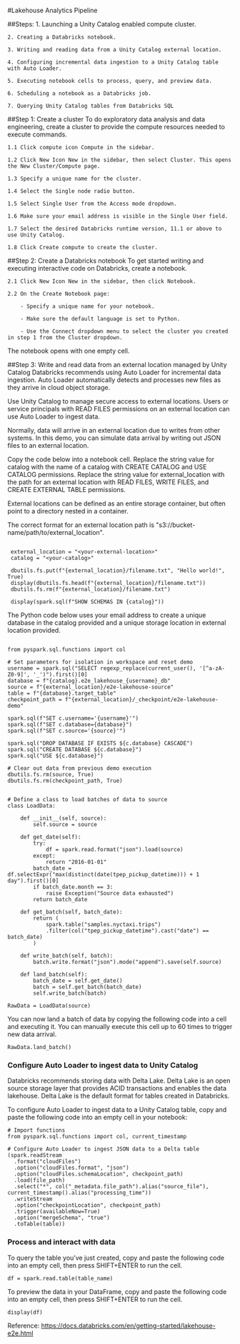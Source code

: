 #Lakehouse Analytics Pipeline

##Steps:
    1. Launching a Unity Catalog enabled compute cluster.

    2. Creating a Databricks notebook.

    3. Writing and reading data from a Unity Catalog external location.

    4. Configuring incremental data ingestion to a Unity Catalog table with Auto Loader.

    5. Executing notebook cells to process, query, and preview data.

    6. Scheduling a notebook as a Databricks job.

    7. Querying Unity Catalog tables from Databricks SQL

##Step 1: Create a cluster
To do exploratory data analysis and data engineering, create a cluster to provide the compute resources needed to execute commands.

    1.1 Click compute icon Compute in the sidebar.

    1.2 Click New Icon New in the sidebar, then select Cluster. This opens the New Cluster/Compute page.

    1.3 Specify a unique name for the cluster.

    1.4 Select the Single node radio button.

    1.5 Select Single User from the Access mode dropdown.

    1.6 Make sure your email address is visible in the Single User field.

    1.7 Select the desired Databricks runtime version, 11.1 or above to use Unity Catalog.

    1.8 Click Create compute to create the cluster.


##Step 2: Create a Databricks notebook
To get started writing and executing interactive code on Databricks, create a notebook.

    2.1 Click New Icon New in the sidebar, then click Notebook.

    2.2 On the Create Notebook page:

        - Specify a unique name for your notebook.

        - Make sure the default language is set to Python.

        - Use the Connect dropdown menu to select the cluster you created in step 1 from the Cluster dropdown.

The notebook opens with one empty cell.

##Step 3: Write and read data from an external location managed by Unity Catalog 
Databricks recommends using Auto Loader for incremental data ingestion. Auto Loader automatically detects and processes new files as they arrive in cloud object storage.

Use Unity Catalog to manage secure access to external locations. Users or service principals with READ FILES permissions on an external location can use Auto Loader to ingest data.

Normally, data will arrive in an external location due to writes from other systems. In this demo, you can simulate data arrival by writing out JSON files to an external location.

Copy the code below into a notebook cell. Replace the string value for catalog with the name of a catalog with CREATE CATALOG and USE CATALOG permissions. Replace the string value for external_location with the path for an external location with READ FILES, WRITE FILES, and CREATE EXTERNAL TABLE permissions.

External locations can be defined as an entire storage container, but often point to a directory nested in a container.

The correct format for an external location path is "s3://bucket-name/path/to/external_location".

```

 external_location = "<your-external-location>"
 catalog = "<your-catalog>"

 dbutils.fs.put(f"{external_location}/filename.txt", "Hello world!", True)
 display(dbutils.fs.head(f"{external_location}/filename.txt"))
 dbutils.fs.rm(f"{external_location}/filename.txt")

 display(spark.sql(f"SHOW SCHEMAS IN {catalog}"))
```

The Python code below uses your email address to create a unique database in the catalog provided and a unique storage location in external location provided.

```

from pyspark.sql.functions import col

# Set parameters for isolation in workspace and reset demo
username = spark.sql("SELECT regexp_replace(current_user(), '[^a-zA-Z0-9]', '_')").first()[0]
database = f"{catalog}.e2e_lakehouse_{username}_db"
source = f"{external_location}/e2e-lakehouse-source"
table = f"{database}.target_table"
checkpoint_path = f"{external_location}/_checkpoint/e2e-lakehouse-demo"

spark.sql(f"SET c.username='{username}'")
spark.sql(f"SET c.database={database}")
spark.sql(f"SET c.source='{source}'")

spark.sql("DROP DATABASE IF EXISTS ${c.database} CASCADE")
spark.sql("CREATE DATABASE ${c.database}")
spark.sql("USE ${c.database}")

# Clear out data from previous demo execution
dbutils.fs.rm(source, True)
dbutils.fs.rm(checkpoint_path, True)


# Define a class to load batches of data to source
class LoadData:

    def __init__(self, source):
        self.source = source

    def get_date(self):
        try:
            df = spark.read.format("json").load(source)
        except:
            return "2016-01-01"
        batch_date = df.selectExpr("max(distinct(date(tpep_pickup_datetime))) + 1 day").first()[0]
        if batch_date.month == 3:
            raise Exception("Source data exhausted")
        return batch_date

    def get_batch(self, batch_date):
        return (
            spark.table("samples.nyctaxi.trips")
            .filter(col("tpep_pickup_datetime").cast("date") == batch_date)
        )

    def write_batch(self, batch):
        batch.write.format("json").mode("append").save(self.source)

    def land_batch(self):
        batch_date = self.get_date()
        batch = self.get_batch(batch_date)
        self.write_batch(batch)

RawData = LoadData(source)

```

You can now land a batch of data by copying the following code into a cell and executing it. You can manually execute this cell up to 60 times to trigger new data arrival.

```
RawData.land_batch()
```

### Configure Auto Loader to ingest data to Unity Catalog
Databricks recommends storing data with Delta Lake. Delta Lake is an open source storage layer that provides ACID transactions and enables the data lakehouse. Delta Lake is the default format for tables created in Databricks.

To configure Auto Loader to ingest data to a Unity Catalog table, copy and paste the following code into an empty cell in your notebook:

```
# Import functions
from pyspark.sql.functions import col, current_timestamp

# Configure Auto Loader to ingest JSON data to a Delta table
(spark.readStream
  .format("cloudFiles")
  .option("cloudFiles.format", "json")
  .option("cloudFiles.schemaLocation", checkpoint_path)
  .load(file_path)
  .select("*", col("_metadata.file_path").alias("source_file"), current_timestamp().alias("processing_time"))
  .writeStream
  .option("checkpointLocation", checkpoint_path)
  .trigger(availableNow=True)
  .option("mergeSchema", "true")
  .toTable(table))
```

### Process and interact with data
To query the table you’ve just created, copy and paste the following code into an empty cell, then press SHIFT+ENTER to run the cell.

```
df = spark.read.table(table_name)
```

To preview the data in your DataFrame, copy and paste the following code into an empty cell, then press SHIFT+ENTER to run the cell.

```
display(df)
```

Reference:
https://docs.databricks.com/en/getting-started/lakehouse-e2e.html